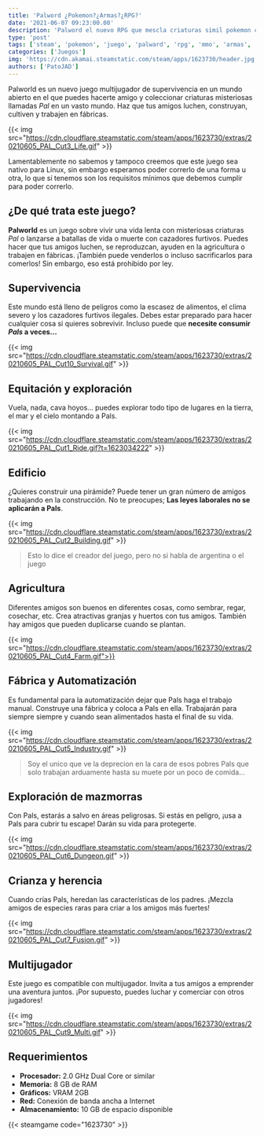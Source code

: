 ```yaml
---
title: 'Palword ¿Pokemon?¿Armas?¿RPG?'
date: '2021-06-07 09:23:00.00'
description: 'Palword el nuevo RPG que mescla criaturas simil pokemon con armas y nos dan un nuevo rpg'
type: 'post'
tags: ['steam', 'pokemon', 'juego', 'palward', 'rpg', 'mmo', 'armas', 'shooter']
categories: ['Juegos']
img: 'https://cdn.akamai.steamstatic.com/steam/apps/1623730/header.jpg'
authors: ['PatoJAD']
---
```


Palworld es un nuevo juego multijugador de supervivencia en un mundo abierto en el que puedes hacerte amigo y coleccionar criaturas misteriosas llamadas _Pal_ en un vasto mundo. Haz que tus amigos luchen, construyan, cultiven y trabajen en fábricas.

{{< img src="https://cdn.cloudflare.steamstatic.com/steam/apps/1623730/extras/20210605_PAL_Cut3_Life.gif" >}}

Lamentablemente no sabemos y tampoco creemos que este juego sea nativo para Linux, sin embargo esperamos poder correrlo de una forma u otra, lo que sí tenemos son los requisitos mínimos que debemos cumplir para poder correrlo.

## ¿De qué trata este juego?

**Palworld** es un juego sobre vivir una vida lenta con misteriosas criaturas _Pal_ o lanzarse a batallas de vida o muerte con cazadores furtivos. Puedes hacer que tus amigos luchen, se reproduzcan, ayuden en la agricultura o trabajen en fábricas. ¡También puede venderlos o incluso sacrificarlos para comerlos! Sin embargo, eso está prohibido por ley.

## Supervivencia

Este mundo está lleno de peligros como la escasez de alimentos, el clima severo y los cazadores furtivos ilegales. Debes estar preparado para hacer cualquier cosa si quieres sobrevivir. Incluso puede que **necesite consumir _Pals_ a veces...**

{{< img src="https://cdn.cloudflare.steamstatic.com/steam/apps/1623730/extras/20210605_PAL_Cut10_Survival.gif" >}}

## Equitación y exploración

Vuela, nada, cava hoyos... puedes explorar todo tipo de lugares en la tierra, el mar y el cielo montando a Pals.

{{< img src="https://cdn.cloudflare.steamstatic.com/steam/apps/1623730/extras/20210605_PAL_Cut1_Ride.gif?t=1623034222" >}}

## Edificio

¿Quieres construir una pirámide? Puede tener un gran número de amigos trabajando en la construcción. No te preocupes; **Las leyes laborales no se aplicarán a Pals**.

{{< img src="https://cdn.cloudflare.steamstatic.com/steam/apps/1623730/extras/20210605_PAL_Cut2_Building.gif" >}}

> Esto lo dice el creador del juego, pero no si habla de argentina o el juego

## Agricultura

Diferentes amigos son buenos en diferentes cosas, como sembrar, regar, cosechar, etc. Crea atractivas granjas y huertos con tus amigos. También hay amigos que pueden duplicarse cuando se plantan.

{{< img src="https://cdn.cloudflare.steamstatic.com/steam/apps/1623730/extras/20210605_PAL_Cut4_Farm.gif">}}

## Fábrica y Automatización

Es fundamental para la automatización dejar que Pals haga el trabajo manual. Construye una fábrica y coloca a Pals en ella. Trabajarán para siempre siempre y cuando sean alimentados hasta el final de su vida.

{{< img src="https://cdn.cloudflare.steamstatic.com/steam/apps/1623730/extras/20210605_PAL_Cut5_Industry.gif" >}}

> Soy el unico que ve la deprecion en la cara de esos pobres Pals que solo trabajan arduamente hasta su muete por un poco de comida...

## Exploración de mazmorras

Con Pals, estarás a salvo en áreas peligrosas. Si estás en peligro, ¡usa a Pals para cubrir tu escape! Darán su vida para protegerte.

{{< img src="https://cdn.cloudflare.steamstatic.com/steam/apps/1623730/extras/20210605_PAL_Cut6_Dungeon.gif" >}}

## Crianza y herencia

Cuando crías Pals, heredan las características de los padres. ¡Mezcla amigos de especies raras para criar a los amigos más fuertes!

{{< img src="https://cdn.cloudflare.steamstatic.com/steam/apps/1623730/extras/20210605_PAL_Cut7_Fusion.gif" >}}

## Multijugador

Este juego es compatible con multijugador. Invita a tus amigos a emprender una aventura juntos. ¡Por supuesto, puedes luchar y comerciar con otros jugadores!

{{< img src="https://cdn.cloudflare.steamstatic.com/steam/apps/1623730/extras/20210605_PAL_Cut9_Multi.gif" >}}

## Requerimientos

-   **Procesador:** 2.0 GHz Dual Core or similar
-   **Memoria:** 8 GB de RAM
-   **Gráficos:** VRAM 2GB
-   **Red:** Conexión de banda ancha a Internet
-   **Almacenamiento:** 10 GB de espacio disponible

{{< steamgame code="1623730" >}}
